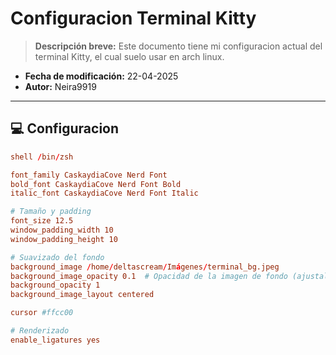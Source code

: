 # Configuracion Terminal Kitty

> **Descripción breve:**
Este documento tiene mi configuracion actual del terminal Kitty, el cual suelo usar en arch linux.

- **Fecha de modificación:** 22-04-2025
- **Autor:** Neira9919

---

## 💻 Configuracion


```.conf
shell /bin/zsh

font_family CaskaydiaCove Nerd Font
bold_font CaskaydiaCove Nerd Font Bold
italic_font CaskaydiaCove Nerd Font Italic

# Tamaño y padding
font_size 12.5
window_padding_width 10
window_padding_height 10

# Suavizado del fondo
background_image /home/deltascream/Imágenes/terminal_bg.jpeg
background_image_opacity 0.1  # Opacidad de la imagen de fondo (ajustalo como desees)
background_opacity 1
background_image_layout centered

cursor #ffcc00

# Renderizado
enable_ligatures yes

```



